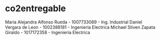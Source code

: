 # co2entregable
Maria Alejandra Alfonso Rueda - 1007733089 - Ing. Industrial
Daniel Vergara de Leon - 1002388181 - Ingenieria Electrica
Michael Stiven Zapata Giraldo - 1017172358 - Ingenieria Electrica
